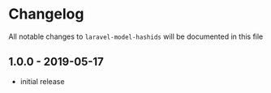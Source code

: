 # Changelog

All notable changes to `laravel-model-hashids` will be documented in this file

## 1.0.0 - 2019-05-17

-   initial release
